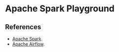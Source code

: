 # Apache Spark Playground

## References

- [Apache Spark](https://spark.apache.org/documentation.html).
- [Apache Airflow](https://airflow.apache.org/docs/stable/).
